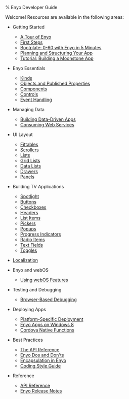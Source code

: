 ﻿% Enyo Developer Guide

Welcome!  Resources are available in the following areas:

* Getting Started

    * [A Tour of Enyo](getting-started/enyo-tour.html)
    * [First Steps](getting-started/first-steps.html)
    * [Bootplate: 0-60 with Enyo in 5 Minutes](getting-started/bootplate.html)
    * [Planning and Structuring Your App](getting-started/planning-and-structuring-your-app.html)
    * [Tutorial: Building a Moonstone App](getting-started/moonstone-app-tutorial.html)

* Enyo Essentials

    * [Kinds](key-concepts/kinds.html)
    * [Objects and Published Properties](key-concepts/objects-and-published-properties.html)
    * [Components](key-concepts/components.html)
    * [Controls](key-concepts/controls.html)
    * [Event Handling](key-concepts/event-handling.html)

* Managing Data

    * [Building Data-Driven Apps](building-apps/managing-data/building-data-driven-apps.html)
    * [Consuming Web Services](building-apps/managing-data/consuming-web-services.html)

* UI Layout

    * [Fittables](building-apps/layout/fittables.html)
    * [Scrollers](building-apps/layout/scrollers.html)
    * [Lists](building-apps/layout/lists.html)
    * [Grid Lists](building-apps/layout/grid-lists.html)
    * [Data Lists](building-apps/layout/data-lists.html)
    * [Drawers](building-apps/layout/drawers.html)
    * [Panels](building-apps/layout/panels.html)

* Building TV Applications

    * [Spotlight](building-apps/spotlight.html)
    * [Buttons](building-apps/controls/buttons.html)
    * [Checkboxes](building-apps/controls/checkboxes.html)
    * [Headers](building-apps/controls/headers.html)
    * [List Items](building-apps/controls/list-items.html)
    * [Pickers](building-apps/controls/pickers.html)
    * [Popups](building-apps/controls/popups.html)
    * [Progress Indicators](building-apps/controls/progress-indicators.html)
    * [Radio Items](building-apps/controls/radio-items.html)
    * [Text Fields](building-apps/controls/text-fields.html)
    * [Toggles](building-apps/controls/toggles.html)

* [Localization](building-apps/localization.html)

* Enyo and webOS

    * [Using webOS Features](building-apps/using-webos-features.html)

* Testing and Debugging

    * [Browser-Based Debugging](building-apps/testing-and-debugging/browser-based-debugging.html)

* Deploying Apps

    * [Platform-Specific Deployment](deploying-apps/platform-specific-deployment.html)
    * [Enyo Apps on Windows 8](deploying-apps/enyo-apps-on-windows-8.html)
    * [Cordova Native Functions](deploying-apps/cordova-native-functions.html)

* Best Practices

    * [The API Reference](best-practices/api-reference.html)
    * [Enyo Dos and Don'ts](best-practices/dos-and-donts.html)
    * [Encapsulation in Enyo](best-practices/encapsulation-in-enyo.html)
    * [Coding Style Guide](best-practices/style-guide.html)

* Reference

    * [API Reference](../index.html)
    * [Enyo Release Notes](release-notes.html)